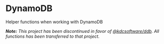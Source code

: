 # DynamoDB

Helper functions when working with DynamoDB

***Note:** This project has been discontinued in favor of [@kdcsoftware/ddb](https://github.com/kdcsoftware/ddb). All functions has been transferred to that project.*
